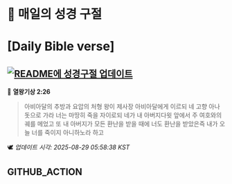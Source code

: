 # 🙏 매일의 성경 구절
# [Daily Bible verse]
## [![README에 성경구절 업데이트](https://github.com/DONGSUKA/first_test/actions/workflows/update-readme-bible.yml/badge.svg)](https://github.com/DONGSUKA/first_test/actions/workflows/update-readme-bible.yml)
<!-- START_BIBLE_VERSE -->
📖 **열왕기상 2:26**
> 아비아달의 추방과 요압의 처형 왕이 제사장 아비아달에게 이르되 네 고향 아나돗으로 가라 너는 마땅히 죽을 자이로되 네가 내 아버지다윗 앞에서 주 여호와의 궤를 메었고 또 내 아버지가 모든 환난을 받을 때에 너도 환난을 받았은즉 내가 오늘 너를 죽이지 아니하노라 하고

🕊️ _업데이트 시각: 2025-08-29 05:58:38 KST_
  <!-- END_BIBLE_VERSE -->
## GITHUB_ACTION

